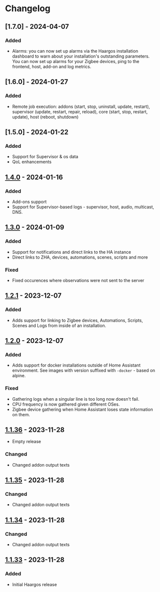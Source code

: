 # Changelog

## [1.7.0] - 2024-04-07

### Added

- Alarms: you can now set up alarms via the Haargos installation dashboard to warn about your installation's outstanding parameters. You can now set up alarms for your Zigbee devices, ping to the frontend, host, add-on and log metrics.

## [1.6.0] - 2024-01-27

### Added

- Remote job execution: addons (start, stop, uninstall, update, restart), supervisor (update, restart, repair, reload), core (start, stop, restart, update), host (reboot, shutdown)

## [1.5.0] - 2024-01-22

### Added

- Support for Supervisor & os data
- QoL enhancements

## [1.4.0] - 2024-01-16

### Added

- Add-ons support
- Support for Supervisor-based logs - supervisor, host, audio, multicast, DNS.

## [1.3.0] - 2024-01-09

### Added

- Support for notifications and direct links to the HA instance
- Direct links to ZHA, devices, automations, scenes, scripts and more

### Fixed

- Fixed occurences where observations were not sent to the server

## [1.2.1] - 2023-12-07

### Added

- Adds support for linking to Zigbee devices, Automations, Scripts, Scenes and Logs from inside of an installation.

## [1.2.0] - 2023-12-07

### Added

- Adds support for docker installations outside of Home Assistant environment.
  See images with version suffixed with `-docker` - based on alpine.

### Fixed

- Gathering logs when a singular line is too long now doesn't fail.
- CPU frequency is now gathered given different OSes.
- Zigbee device gathering when Home Assistant loses state information on them.

## [1.1.36] - 2023-11-28

- Empty release

### Changed

- Changed addon output texts

## [1.1.35] - 2023-11-28

### Changed

- Changed addon output texts

## [1.1.34] - 2023-11-28

### Changed

- Changed addon output texts

## [1.1.33] - 2023-11-28

### Added

- Initial Haargos release

[1.4.0]: https://github.com/haargos/ha-addons/compare/v1.4.0...v1.5.0
[1.3.0]: https://github.com/haargos/ha-addons/compare/v1.2.1...v1.3.0
[1.2.1]: https://github.com/haargos/ha-addons/compare/v1.2.0...v1.2.1
[1.2.0]: https://github.com/haargos/ha-addons/compare/v1.1.36...v1.2.0
[1.1.36]: https://github.com/haargos/ha-addons/compare/v1.1.35...v1.1.36
[1.1.35]: https://github.com/haargos/ha-addons/compare/v1.1.34...v1.1.35
[1.1.34]: https://github.com/haargos/ha-addons/compare/v1.1.33...v1.1.34
[1.1.33]: https://github.com/haargos/ha-addons/releases/releases/tag/v1.1.33
